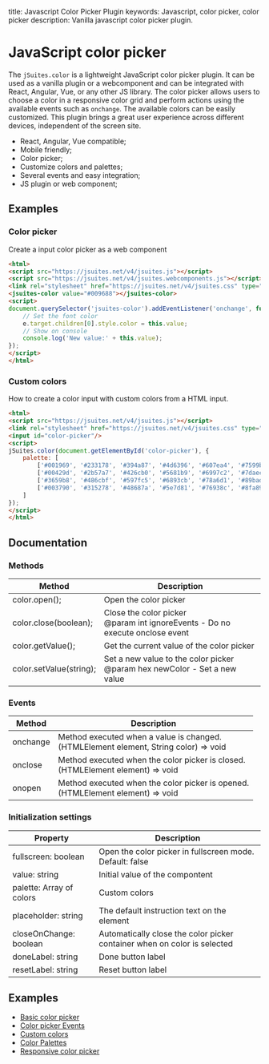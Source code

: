 title: Javascript Color Picker Plugin
keywords: Javascript, color picker, color picker
description: Vanilla javascript color picker plugin.

JavaScript color picker
=======================

The `jSuites.color` is a lightweight JavaScript color picker plugin. It can be used as a vanilla plugin or a webcomponent and can be integrated with React, Angular, Vue, or any other JS library. The color picker allows users to choose a color in a responsive color grid and perform actions using the available events such as `onchange`. The available colors can be easily customized. This plugin brings a great user experience across different devices, independent of the screen site.

* React, Angular, Vue compatible;
* Mobile friendly;
* Color picker;
* Customize colors and palettes;
* Several events and easy integration;
* JS plugin or web component;

Examples
--------

  

### Color picker

Create a input color picker as a web component

```html
<html>
<script src="https://jsuites.net/v4/jsuites.js"></script>
<script src="https://jsuites.net/v4/jsuites.webcomponents.js"></script>
<link rel="stylesheet" href="https://jsuites.net/v4/jsuites.css" type="text/css" />
<jsuites-color value="#009688"></jsuites-color>
<script>
document.querySelector('jsuites-color').addEventListener('onchange', function(e) {
    // Set the font color
    e.target.children[0].style.color = this.value;
    // Show on console
    console.log('New value:' + this.value);
});
</script>
</html>
```
  
  

### Custom colors

How to create a color input with custom colors from a HTML input.  

```html
<html>
<script src="https://jsuites.net/v4/jsuites.js"></script>
<link rel="stylesheet" href="https://jsuites.net/v4/jsuites.css" type="text/css" />
<input id="color-picker"/>
<script>
jSuites.color(document.getElementById('color-picker'), {
    palette: [
        ['#001969', '#233178', '#394a87', '#4d6396', '#607ea4', '#7599b3' ],
        ['#00429d', '#2b57a7', '#426cb0', '#5681b9', '#6997c2', '#7daeca' ],
        ['#3659b8', '#486cbf', '#597fc5', '#6893cb', '#78a6d1', '#89bad6' ],
        ['#003790', '#315278', '#48687a', '#5e7d81', '#76938c', '#8fa89a' ],
    ]
});
</script>
</html>
```
  
  

Documentation
-------------

### Methods

| Method | Description |
| --- | --- |
| color.open(); | Open the color picker |
| color.close(boolean); | Close the color picker  <br>@param int ignoreEvents - Do no execute onclose event |
| color.getValue(); | Get the current value of the color picker |
| color.setValue(string); | Set a new value to the color picker  <br>@param hex newColor - Set a new value |

  
  

### Events

| Method | Description |
| --- | --- |
| onchange | Method executed when a value is changed.  <br>(HTMLElement element, String color) => void |
| onclose | Method executed when the color picker is closed.  <br>(HTMLElement element) => void |
| onopen | Method executed when the color picker is opened.  <br>(HTMLElement element) => void |

  
  

### Initialization settings

| Property | Description |
| --- | --- |
| fullscreen: boolean | Open the color picker in fullscreen mode. Default: false |
| value: string | Initial value of the compontent |
| palette: Array of colors | Custom colors |
| placeholder: string | The default instruction text on the element |
| closeOnChange: boolean | Automatically close the color picker container when on color is selected |
| doneLabel: string | Done button label |
| resetLabel: string | Reset button label |

  
  

Examples
--------

* [Basic color picker](/docs/v4/color-picker/basic)
* [Color picker Events](/docs/v4/color-picker/events)
* [Custom colors](/docs/v4/color-picker/custom-colors)
* [Color Palettes](/docs/v4/color-picker/color-palettes)
* [Responsive color picker](/docs/v4/color-picker/mobile)
